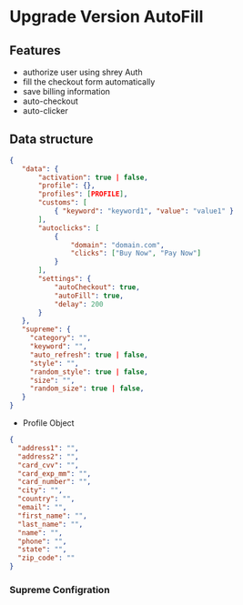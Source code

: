 # Upgrade Version AutoFill

## Features

- authorize user using shrey Auth
- fill the checkout form automatically
- save billing information
- auto-checkout
- auto-clicker

## Data structure

```json
{
   "data": {
       "activation": true | false,
       "profile": {},
       "profiles": [PROFILE],
       "customs": [
           { "keyword": "keyword1", "value": "value1" }
       ],
       "autoclicks": [
           {
               "domain": "domain.com",
               "clicks": ["Buy Now", "Pay Now"]
           }
       ],
       "settings": {
           "autoCheckout": true,
           "autoFill": true,
           "delay": 200
       }
   },
   "supreme": {
     "category": "",
     "keyword": "",
     "auto_refresh": true | false,
     "style": "",
     "random_style": true | false,
     "size": "",
     "random_size": true | false,
   }
}
```

- Profile Object

```json
{
  "address1": "",
  "address2": "",
  "card_cvv": "",
  "card_exp_mm": "",
  "card_number": "",
  "city": "",
  "country": "",
  "email": "",
  "first_name": "",
  "last_name": "",
  "name": "",
  "phone": "",
  "state": "",
  "zip_code": ""
}
```

### Supreme Configration
